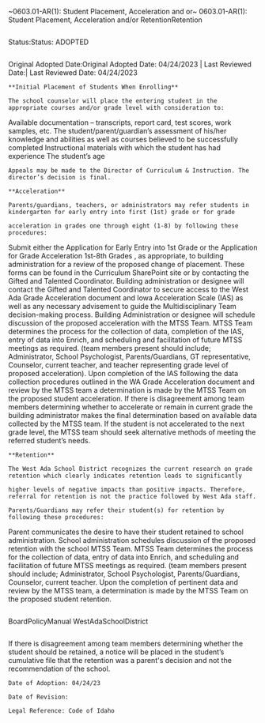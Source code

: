 ~0603.01-AR(1): Student Placement, Acceleration and or~
 0603.01-AR(1): Student Placement, Acceleration and/or
RetentionRetention
```
```
Status:Status: ADOPTED
```
```
Original Adopted Date:Original Adopted Date: 04/24/2023 | Last Reviewed Date:| Last Reviewed Date: 04/24/2023
```
**Initial Placement of Students When Enrolling**

The school counselor will place the entering student in the appropriate courses and/or grade level with consideration to:

```
Available documentation – transcripts, report card, test scores, work samples, etc.
The student/parent/guardian’s assessment of his/her knowledge and abilities as well as courses believed to be
successfully completed
Instructional materials with which the student has had experience
The student’s age
```
Appeals may be made to the Director of Curriculum & Instruction. The director’s decision is final.

**Acceleration**

Parents/guardians, teachers, or administrators may refer students in kindergarten for early entry into first (1st) grade or for grade

acceleration in grades one through eight (1-8) by following these procedures:

```
Submit either the Application for Early Entry into 1st Grade or the Application for Grade Acceleration 1st-8th Grades , as
appropriate, to building administration for a review of the proposed change of placement. These forms can be found in the
Curriculum SharePoint site or by contacting the Gifted and Talented Coordinator.
Building administration or designee will contact the Gifted and Talented Coordinator to secure access to the West Ada
Grade Acceleration document and Iowa Acceleration Scale (IAS) as well as any necessary advisement to guide the
Multidisciplinary Team decision-making process.
Building Administration or designee will schedule discussion of the proposed acceleration with the MTSS Team.
MTSS Team determines the process for the collection of data, completion of the IAS, entry of data into Enrich, and
scheduling and facilitation of future MTSS meetings as required. (team members present should include;
Administrator, School Psychologist, Parents/Guardians, GT representative, Counselor, current teacher, and teacher
representing grade level of proposed acceleration).
Upon completion of the IAS following the data collection procedures outlined in the WA Grade Acceleration
document and review by the MTSS team a determination is made by the MTSS Team on the proposed student
acceleration.
If there is disagreement among team members determining whether to accelerate or remain in current grade the
building administrator makes the final determination based on available data collected by the MTSS team.
If the student is not accelerated to the next grade level, the MTSS team should seek alternative methods of meeting
the referred student’s needs.
```
**Retention**

The West Ada School District recognizes the current research on grade retention which clearly indicates retention leads to significantly

higher levels of negative impacts than positive impacts. Therefore, referral for retention is not the practice followed by West Ada staff.

Parents/Guardians may refer their student(s) for retention by following these procedures:

```
Parent communicates the desire to have their student retained to school administration.
School administration schedules discussion of the proposed retention with the school MTSS Team.
MTSS Team determines the process for the collection of data, entry of data into Enrich, and scheduling and facilitation
of future MTSS meetings as required. (team members present should include; Administrator, School Psychologist,
Parents/Guardians, Counselor, current teacher.
Upon the completion of pertinent data and review by the MTSS team, a determination is made by the MTSS Team on
the proposed student retention.
```
```
BoardPolicyManual
WestAdaSchoolDistrict
```

```
If there is disagreement among team members determining whether the student should be retained, a notice will be
placed in the student’s cumulative file that the retention was a parent's decision and not the recommendation of the
school.
```
Date of Adoption: 04/24/23

Date of Revision:

Legal Reference: Code of Idaho


